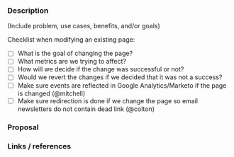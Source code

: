 ### Description

(Include problem, use cases, benefits, and/or goals)

Checklist when modifying an existing page:

- [ ] What is the goal of changing the page?
- [ ] What metrics are we trying to affect?
- [ ] How will we decide if the change was successful or not?
- [ ] Would we revert the changes if we decided that it was not a success?
- [ ] Make sure events are reflected in Google Analytics/Marketo if the page is changed (@mitchell)
- [ ] Make sure redirection is done if we change the page so email newsletters do not contain dead link (@colton)

### Proposal

### Links / references
